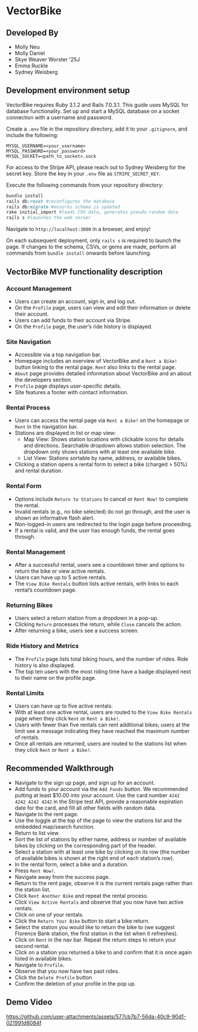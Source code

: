 # VectorBike

## Developed By
* Molly Neu
* Molly Daniel
* Skye Weaver Worster '25J
* Emma Ruckle
* Sydney Weisberg

## Development environment setup
VectorBike requires Ruby 3.1.2 and Rails 7.0.3.1. This guide uses MySQL for database functionality. Set up and start a MySQL database on a socket connection with a username and password.

Create a `.env` file in the repository directory, add it to your `.gitignore`, and include the following:
```
MYSQL_USERNAME=<your_username>
MYSQL_PASSWORD=<your_password>
MYSQL_SOCKET=<path_to_socket>.sock
```
For access to the Stripe API, please reach out to Sydney Weisberg for the secret key. Store the key in your `.env` file as `STRIPE_SECRET_KEY`.

Execute the following commands from your repository directory:
```rb
bundle install
rails db:reset #reconfigures the database
rails db:migrate #ensures schema is updated
rake initial_import #loads CSV data, generates pseudo-random data
rails s #launches the web server
```
Navigate to `http://localhost:3000` in a browser, and enjoy!

On each subsequent deployment, only `rails s` is required to launch the page. If changes to the schema, CSVs, or gems are made, perform all commands from `bundle install` onwards before launching.

## VectorBike MVP functionality description

### Account Management
- Users can create an account, sign in, and log out.
- On the `Profile` page, users can view and edit their information or delete their account.
- Users can add funds to their account via Stripe.
- On the `Profile` page, the user’s ride history is displayed.

### Site Navigation
- Accessible via a top navigation bar.
- Homepage includes an overview of VectorBike and a `Rent a Bike!` button linking to the rental page. `Rent` also links to the rental page.
- `About` page provides detailed information about VectorBike and an about the developers section.
- `Profile` page displays user-specific details.
- Site features a footer with contact information.

### Rental Process
- Users can access the rental page via `Rent a Bike!` on the homepage or `Rent` in the navigation bar.
- Stations are displayed in list or map view:
    - Map View: Shows station locations with clickable icons for details and directions. Searchable dropdown allows station selection. The dropdown only shows stations with at least one available bike.
    - List View: Stations sortable by name, address, or available bikes.
- Clicking a station opens a rental form to select a bike (charged > 50%) and rental duration.

### Rental Form
- Options include `Return to Stations` to cancel or `Rent Now!` to complete the rental.
- Invalid rentals (e.g., no bike selected) do not go through, and the user is shown an informative flash alert.
- Non-logged-in users are redirected to the login page before proceeding.
- If a rental is valid, and the user has enough funds, the rental goes through.

### Rental Management
- After a successful rental, users see a countdown timer and options to return the bike or view active rentals.
- Users can have up to 5 active rentals.
- The `View Bike Rentals` button lists active rentals, with links to each rental’s countdown page.

### Returning Bikes
- Users select a return station from a dropdown in a pop-up.
- Clicking `Return` processes the return, while `Close` cancels the action.
- After returning a bike, users see a success screen.

### Ride History and Metrics
- The `Profile` page lists total biking hours, and the number of rides. Ride history is also displayed.
- The top ten users with the most riding time have a badge displayed next to their name on the profile page.

### Rental Limits
- Users can have up to five active rentals.
- With at least one active rental, users are routed to the `View Bike Rentals` page when they click `Rent` or `Rent a Bike!`.
- Users with fewer than five rentals can rent additional bikes; users at the limit see a message indicating they have reached the maximum number of rentals.
- Once all rentals are returned, users are routed to the stations list when they click `Rent` or `Rent a Bike!`.

## Recommended Walkthrough
- Navigate to the sign up page, and sign up for an account.
- Add funds to your account via the `Add Funds` button. We recommended putting at least $10.00 into your account. Use the card number `4242 4242 4242 4242` in the Stripe test API, provide a reasonable expiration date for the card, and fill all other fields with random data.
- Navigate to the rent page.
- Use the toggle at the top of the page to view the stations list and the embedded map/search function.
- Return to list view.
- Sort the list of stations by either name, address or number of available bikes by clicking on the corresponding part of the header.
- Select a station with at least one bike by clicking on its row (the number of available bikes is shown at the right end of each station’s row).
- In the rental form, select a bike and a duration.
- Press `Rent Now!`.
- Navigate away from the success page.
- Return to the rent page, observe it is the current rentals page rather than the station list.
- Click `Rent Another Bike` and repeat the rental process.
- Click `View Active Rentals` and observe that you now have two active rentals.
- Click on one of your rentals.
- Click the `Return Your Bike` button to start a bike return.
- Select the station you would like to return the bike to (we suggest Florence Bank station, the first station in the list when it refreshes).
- Click on `Rent` in the nav bar. Repeat the return steps to return your second rental.
- Click on a station you returned a bike to and confirm that it is once again listed in available bikes.
- Navigate to `Profile`.
- Observe that you now have two past rides.
- Click the `Delete Profile` button
- Confirm the deletion of your profile in the pop up.

## Demo Video


https://github.com/user-attachments/assets/577cb7b7-56da-40c9-90d1-021991d8084f

